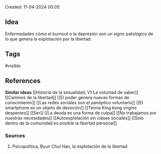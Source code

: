 Created: 11-04-2024 00:05

## <span class="pink"> **Idea** </span>
Enfermedades cómo el burnout o la depresión son un signo patológico  de lo que genera la explotación por la libertad.

## <span class="orange"> **Tags**</span>
<span class="tag"> #visible</span> 

## <span class="green"> **References**</span>
<span class="blue"> **Similar ideas** </span>
[[Historia de la sexualidad, V1 La voluntad de saber]]
[[Caminos de la libertad]]
[[El poder genera nuevas formas de conocimiento]]
[[Las redes sociales son el panóptico voluntario]]
[[El smartphone es un objeto de devoción]]
[[Teoria King kong virgine despentes]]
[[Ser]]
[[La deuda es una forma de culpa]]
[[No trabajamos por nuestras necesidades]]
[[Autoexplotación sin clases sociales]]
[[Solo dentro de la comunidad es posible la libertad personal]]
### <span class="purple"> **Sources**</span>
1. Psicopolítica, Byun Chul Han, la explotación de la libertad